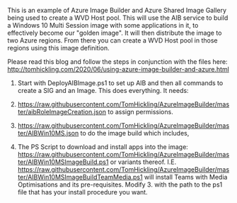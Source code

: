 This is an example of Azure Image Builder and Azure Shared Image Gallery being used to create a WVD Host pool.
This will use the AIB service to build a Windows 10 Multi Session image with some applications in it, to effectively become our "golden image". It will then distribute the image to two Azure regions. From there you can create a WVD Host pool in those regions using this image definition.

Please read this blog and follow the steps in conjunction with the files here: http://tomhickling.com/2020/06/using-azure-image-builder-and-azure.html

1. Start with DeployAIBImage.ps1 to set up AIB and then all commands to create a SIG and an Image. 
This does everything. It needs:

2. https://raw.githubusercontent.com/TomHickling/AzureImageBuilder/master/aibRoleImageCreation.json to assign permissions.

3. https://raw.githubusercontent.com/TomHickling/AzureImageBuilder/master/AIBWin10MS.json to do the image build which includes,

4. The PS Script to download and install apps into the image: https://raw.githubusercontent.com/TomHickling/AzureImageBuilder/master/AIBWin10MSImageBuild.ps1 or variants thereof. I.E. https://raw.githubusercontent.com/TomHickling/AzureImageBuilder/master/AIBWin10MSImageBuildTeamMedia.ps1 will install Teams with Media Optimisations and its pre-requisites. Modify 3. with the path to the ps1 file that has your install procedure you want.
